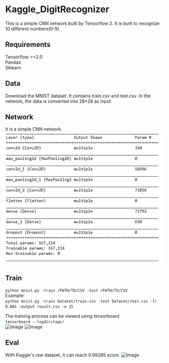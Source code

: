# Kaggle_DigitRecognizer
This is a simple CNN network built by Tensorflow 2. It is built to recognize 10 different numbers(0-9).                
                                

## Requirements
Tensorflow >=2.0               
Pandas                
Sklearn       

## Data
Download the MNIST dataset. It contains train.csv and test.csv. In the network, the data is converted into 28*28 as input.        

## Network 
It is a simple CNN network.                 
![Image](https://github.com/Yunying-Chen/Kaggle_DigitRecognizer/blob/master/IMG/network.png)

## Train 
```python mnist.py -train /PATH/TO/CSV -test /PATH/TO/CSV```                        
Example:                 
```python mnist.py -train Dataset/train.csv -test Dataset/test.csv -lr 0.001 -output result.csv -e 15``` 



The training process can be viewed using tensorboard            
```tensorboard --logdir=logs/```            
![Image](https://github.com/Yunying-Chen/Kaggle_DigitRecognizer/blob/master/IMG/acc.png)
![Image](https://github.com/Yunying-Chen/Kaggle_DigitRecognizer/blob/master/IMG/loss.png)

## Eval
With Kaggle's raw dataset, it can reach 0.99285 score. 
![Image](https://github.com/Yunying-Chen/Kaggle_DigitRecognizer/blob/master/IMG/score.png)

